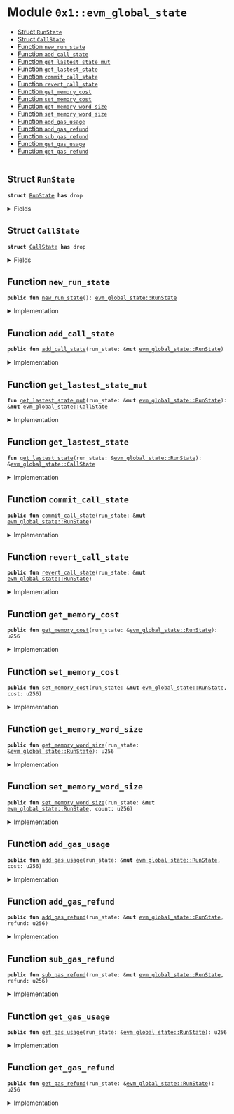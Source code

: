 
<a id="0x1_evm_global_state"></a>

# Module `0x1::evm_global_state`



-  [Struct `RunState`](#0x1_evm_global_state_RunState)
-  [Struct `CallState`](#0x1_evm_global_state_CallState)
-  [Function `new_run_state`](#0x1_evm_global_state_new_run_state)
-  [Function `add_call_state`](#0x1_evm_global_state_add_call_state)
-  [Function `get_lastest_state_mut`](#0x1_evm_global_state_get_lastest_state_mut)
-  [Function `get_lastest_state`](#0x1_evm_global_state_get_lastest_state)
-  [Function `commit_call_state`](#0x1_evm_global_state_commit_call_state)
-  [Function `revert_call_state`](#0x1_evm_global_state_revert_call_state)
-  [Function `get_memory_cost`](#0x1_evm_global_state_get_memory_cost)
-  [Function `set_memory_cost`](#0x1_evm_global_state_set_memory_cost)
-  [Function `get_memory_word_size`](#0x1_evm_global_state_get_memory_word_size)
-  [Function `set_memory_word_size`](#0x1_evm_global_state_set_memory_word_size)
-  [Function `add_gas_usage`](#0x1_evm_global_state_add_gas_usage)
-  [Function `add_gas_refund`](#0x1_evm_global_state_add_gas_refund)
-  [Function `sub_gas_refund`](#0x1_evm_global_state_sub_gas_refund)
-  [Function `get_gas_usage`](#0x1_evm_global_state_get_gas_usage)
-  [Function `get_gas_refund`](#0x1_evm_global_state_get_gas_refund)


<pre><code></code></pre>



<a id="0x1_evm_global_state_RunState"></a>

## Struct `RunState`



<pre><code><b>struct</b> <a href="global_state.md#0x1_evm_global_state_RunState">RunState</a> <b>has</b> drop
</code></pre>



<details>
<summary>Fields</summary>


<dl>
<dt>
<code>call_state: <a href="../../aptos-stdlib/../move-stdlib/doc/vector.md#0x1_vector">vector</a>&lt;<a href="global_state.md#0x1_evm_global_state_CallState">evm_global_state::CallState</a>&gt;</code>
</dt>
<dd>

</dd>
</dl>


</details>

<a id="0x1_evm_global_state_CallState"></a>

## Struct `CallState`



<pre><code><b>struct</b> <a href="global_state.md#0x1_evm_global_state_CallState">CallState</a> <b>has</b> drop
</code></pre>



<details>
<summary>Fields</summary>


<dl>
<dt>
<code>highest_memory_cost: u256</code>
</dt>
<dd>

</dd>
<dt>
<code>highest_memory_word_size: u256</code>
</dt>
<dd>

</dd>
<dt>
<code>gas_refund: u256</code>
</dt>
<dd>

</dd>
<dt>
<code>gas_usage: u256</code>
</dt>
<dd>

</dd>
</dl>


</details>

<a id="0x1_evm_global_state_new_run_state"></a>

## Function `new_run_state`



<pre><code><b>public</b> <b>fun</b> <a href="global_state.md#0x1_evm_global_state_new_run_state">new_run_state</a>(): <a href="global_state.md#0x1_evm_global_state_RunState">evm_global_state::RunState</a>
</code></pre>



<details>
<summary>Implementation</summary>


<pre><code><b>public</b> <b>fun</b> <a href="global_state.md#0x1_evm_global_state_new_run_state">new_run_state</a>(): <a href="global_state.md#0x1_evm_global_state_RunState">RunState</a> {
    <b>let</b> state = <a href="global_state.md#0x1_evm_global_state_RunState">RunState</a> {
        call_state: <a href="../../aptos-stdlib/../move-stdlib/doc/vector.md#0x1_vector_empty">vector::empty</a>(),
    };
    <a href="global_state.md#0x1_evm_global_state_add_call_state">add_call_state</a>(&<b>mut</b> state);
    state
}
</code></pre>



</details>

<a id="0x1_evm_global_state_add_call_state"></a>

## Function `add_call_state`



<pre><code><b>public</b> <b>fun</b> <a href="global_state.md#0x1_evm_global_state_add_call_state">add_call_state</a>(run_state: &<b>mut</b> <a href="global_state.md#0x1_evm_global_state_RunState">evm_global_state::RunState</a>)
</code></pre>



<details>
<summary>Implementation</summary>


<pre><code><b>public</b> <b>fun</b> <a href="global_state.md#0x1_evm_global_state_add_call_state">add_call_state</a>(run_state: &<b>mut</b> <a href="global_state.md#0x1_evm_global_state_RunState">RunState</a>) {
    <a href="../../aptos-stdlib/../move-stdlib/doc/vector.md#0x1_vector_push_back">vector::push_back</a>(&<b>mut</b> run_state.call_state, <a href="global_state.md#0x1_evm_global_state_CallState">CallState</a> {
        highest_memory_cost: 0,
        highest_memory_word_size: 0,
        gas_refund: 0,
        gas_usage: 0
    })
}
</code></pre>



</details>

<a id="0x1_evm_global_state_get_lastest_state_mut"></a>

## Function `get_lastest_state_mut`



<pre><code><b>fun</b> <a href="global_state.md#0x1_evm_global_state_get_lastest_state_mut">get_lastest_state_mut</a>(run_state: &<b>mut</b> <a href="global_state.md#0x1_evm_global_state_RunState">evm_global_state::RunState</a>): &<b>mut</b> <a href="global_state.md#0x1_evm_global_state_CallState">evm_global_state::CallState</a>
</code></pre>



<details>
<summary>Implementation</summary>


<pre><code><b>fun</b> <a href="global_state.md#0x1_evm_global_state_get_lastest_state_mut">get_lastest_state_mut</a>(run_state: &<b>mut</b> <a href="global_state.md#0x1_evm_global_state_RunState">RunState</a>): &<b>mut</b> <a href="global_state.md#0x1_evm_global_state_CallState">CallState</a> {
    <b>let</b> len = <a href="../../aptos-stdlib/../move-stdlib/doc/vector.md#0x1_vector_length">vector::length</a>(&run_state.call_state);
    <a href="../../aptos-stdlib/../move-stdlib/doc/vector.md#0x1_vector_borrow_mut">vector::borrow_mut</a>(&<b>mut</b> run_state.call_state, len - 1)
}
</code></pre>



</details>

<a id="0x1_evm_global_state_get_lastest_state"></a>

## Function `get_lastest_state`



<pre><code><b>fun</b> <a href="global_state.md#0x1_evm_global_state_get_lastest_state">get_lastest_state</a>(run_state: &<a href="global_state.md#0x1_evm_global_state_RunState">evm_global_state::RunState</a>): &<a href="global_state.md#0x1_evm_global_state_CallState">evm_global_state::CallState</a>
</code></pre>



<details>
<summary>Implementation</summary>


<pre><code><b>fun</b> <a href="global_state.md#0x1_evm_global_state_get_lastest_state">get_lastest_state</a>(run_state: &<a href="global_state.md#0x1_evm_global_state_RunState">RunState</a>): &<a href="global_state.md#0x1_evm_global_state_CallState">CallState</a> {
    <b>let</b> len = <a href="../../aptos-stdlib/../move-stdlib/doc/vector.md#0x1_vector_length">vector::length</a>(&run_state.call_state);
    <a href="../../aptos-stdlib/../move-stdlib/doc/vector.md#0x1_vector_borrow">vector::borrow</a>(&run_state.call_state, len - 1)
}
</code></pre>



</details>

<a id="0x1_evm_global_state_commit_call_state"></a>

## Function `commit_call_state`



<pre><code><b>public</b> <b>fun</b> <a href="global_state.md#0x1_evm_global_state_commit_call_state">commit_call_state</a>(run_state: &<b>mut</b> <a href="global_state.md#0x1_evm_global_state_RunState">evm_global_state::RunState</a>)
</code></pre>



<details>
<summary>Implementation</summary>


<pre><code><b>public</b> <b>fun</b> <a href="global_state.md#0x1_evm_global_state_commit_call_state">commit_call_state</a>(run_state: &<b>mut</b> <a href="global_state.md#0x1_evm_global_state_RunState">RunState</a>) {
    <b>let</b> new_state = <a href="../../aptos-stdlib/../move-stdlib/doc/vector.md#0x1_vector_pop_back">vector::pop_back</a>(&<b>mut</b> run_state.call_state);
    <b>let</b> old_state = <a href="global_state.md#0x1_evm_global_state_get_lastest_state_mut">get_lastest_state_mut</a>(run_state);
    old_state.gas_refund = old_state.gas_refund + new_state.gas_refund;
    old_state.gas_usage = old_state.gas_usage + new_state.gas_usage;
}
</code></pre>



</details>

<a id="0x1_evm_global_state_revert_call_state"></a>

## Function `revert_call_state`



<pre><code><b>public</b> <b>fun</b> <a href="global_state.md#0x1_evm_global_state_revert_call_state">revert_call_state</a>(run_state: &<b>mut</b> <a href="global_state.md#0x1_evm_global_state_RunState">evm_global_state::RunState</a>)
</code></pre>



<details>
<summary>Implementation</summary>


<pre><code><b>public</b> <b>fun</b> <a href="global_state.md#0x1_evm_global_state_revert_call_state">revert_call_state</a>(run_state: &<b>mut</b> <a href="global_state.md#0x1_evm_global_state_RunState">RunState</a>) {
    <b>let</b> new_state = <a href="../../aptos-stdlib/../move-stdlib/doc/vector.md#0x1_vector_pop_back">vector::pop_back</a>(&<b>mut</b> run_state.call_state);
    <b>let</b> old_state = <a href="global_state.md#0x1_evm_global_state_get_lastest_state_mut">get_lastest_state_mut</a>(run_state);
    old_state.gas_usage = old_state.gas_usage + new_state.gas_usage;
}
</code></pre>



</details>

<a id="0x1_evm_global_state_get_memory_cost"></a>

## Function `get_memory_cost`



<pre><code><b>public</b> <b>fun</b> <a href="global_state.md#0x1_evm_global_state_get_memory_cost">get_memory_cost</a>(run_state: &<a href="global_state.md#0x1_evm_global_state_RunState">evm_global_state::RunState</a>): u256
</code></pre>



<details>
<summary>Implementation</summary>


<pre><code><b>public</b> <b>fun</b> <a href="global_state.md#0x1_evm_global_state_get_memory_cost">get_memory_cost</a>(run_state: &<a href="global_state.md#0x1_evm_global_state_RunState">RunState</a>) : u256 {
    <b>let</b> state = <a href="global_state.md#0x1_evm_global_state_get_lastest_state">get_lastest_state</a>(run_state);
    state.highest_memory_cost
}
</code></pre>



</details>

<a id="0x1_evm_global_state_set_memory_cost"></a>

## Function `set_memory_cost`



<pre><code><b>public</b> <b>fun</b> <a href="global_state.md#0x1_evm_global_state_set_memory_cost">set_memory_cost</a>(run_state: &<b>mut</b> <a href="global_state.md#0x1_evm_global_state_RunState">evm_global_state::RunState</a>, cost: u256)
</code></pre>



<details>
<summary>Implementation</summary>


<pre><code><b>public</b> <b>fun</b> <a href="global_state.md#0x1_evm_global_state_set_memory_cost">set_memory_cost</a>(run_state: &<b>mut</b> <a href="global_state.md#0x1_evm_global_state_RunState">RunState</a>, cost: u256) {
    <b>let</b> state = <a href="global_state.md#0x1_evm_global_state_get_lastest_state_mut">get_lastest_state_mut</a>(run_state);
    state.highest_memory_cost = cost
}
</code></pre>



</details>

<a id="0x1_evm_global_state_get_memory_word_size"></a>

## Function `get_memory_word_size`



<pre><code><b>public</b> <b>fun</b> <a href="global_state.md#0x1_evm_global_state_get_memory_word_size">get_memory_word_size</a>(run_state: &<a href="global_state.md#0x1_evm_global_state_RunState">evm_global_state::RunState</a>): u256
</code></pre>



<details>
<summary>Implementation</summary>


<pre><code><b>public</b> <b>fun</b> <a href="global_state.md#0x1_evm_global_state_get_memory_word_size">get_memory_word_size</a>(run_state: &<a href="global_state.md#0x1_evm_global_state_RunState">RunState</a>) : u256 {
    <b>let</b> state = <a href="global_state.md#0x1_evm_global_state_get_lastest_state">get_lastest_state</a>(run_state);
    state.highest_memory_word_size
}
</code></pre>



</details>

<a id="0x1_evm_global_state_set_memory_word_size"></a>

## Function `set_memory_word_size`



<pre><code><b>public</b> <b>fun</b> <a href="global_state.md#0x1_evm_global_state_set_memory_word_size">set_memory_word_size</a>(run_state: &<b>mut</b> <a href="global_state.md#0x1_evm_global_state_RunState">evm_global_state::RunState</a>, count: u256)
</code></pre>



<details>
<summary>Implementation</summary>


<pre><code><b>public</b> <b>fun</b> <a href="global_state.md#0x1_evm_global_state_set_memory_word_size">set_memory_word_size</a>(run_state: &<b>mut</b> <a href="global_state.md#0x1_evm_global_state_RunState">RunState</a>, count: u256) {
    <b>let</b> state = <a href="global_state.md#0x1_evm_global_state_get_lastest_state_mut">get_lastest_state_mut</a>(run_state);
    state.highest_memory_word_size = count
}
</code></pre>



</details>

<a id="0x1_evm_global_state_add_gas_usage"></a>

## Function `add_gas_usage`



<pre><code><b>public</b> <b>fun</b> <a href="global_state.md#0x1_evm_global_state_add_gas_usage">add_gas_usage</a>(run_state: &<b>mut</b> <a href="global_state.md#0x1_evm_global_state_RunState">evm_global_state::RunState</a>, cost: u256)
</code></pre>



<details>
<summary>Implementation</summary>


<pre><code><b>public</b> <b>fun</b> <a href="global_state.md#0x1_evm_global_state_add_gas_usage">add_gas_usage</a>(run_state: &<b>mut</b> <a href="global_state.md#0x1_evm_global_state_RunState">RunState</a>, cost: u256) {
    <b>let</b> state = <a href="global_state.md#0x1_evm_global_state_get_lastest_state_mut">get_lastest_state_mut</a>(run_state);
    state.gas_usage = state.gas_usage + cost;
}
</code></pre>



</details>

<a id="0x1_evm_global_state_add_gas_refund"></a>

## Function `add_gas_refund`



<pre><code><b>public</b> <b>fun</b> <a href="global_state.md#0x1_evm_global_state_add_gas_refund">add_gas_refund</a>(run_state: &<b>mut</b> <a href="global_state.md#0x1_evm_global_state_RunState">evm_global_state::RunState</a>, refund: u256)
</code></pre>



<details>
<summary>Implementation</summary>


<pre><code><b>public</b> <b>fun</b> <a href="global_state.md#0x1_evm_global_state_add_gas_refund">add_gas_refund</a>(run_state: &<b>mut</b> <a href="global_state.md#0x1_evm_global_state_RunState">RunState</a>, refund: u256) {
    <b>let</b> state = <a href="global_state.md#0x1_evm_global_state_get_lastest_state_mut">get_lastest_state_mut</a>(run_state);
    state.gas_refund = state.gas_refund + refund;
}
</code></pre>



</details>

<a id="0x1_evm_global_state_sub_gas_refund"></a>

## Function `sub_gas_refund`



<pre><code><b>public</b> <b>fun</b> <a href="global_state.md#0x1_evm_global_state_sub_gas_refund">sub_gas_refund</a>(run_state: &<b>mut</b> <a href="global_state.md#0x1_evm_global_state_RunState">evm_global_state::RunState</a>, refund: u256)
</code></pre>



<details>
<summary>Implementation</summary>


<pre><code><b>public</b> <b>fun</b> <a href="global_state.md#0x1_evm_global_state_sub_gas_refund">sub_gas_refund</a>(run_state: &<b>mut</b> <a href="global_state.md#0x1_evm_global_state_RunState">RunState</a>, refund: u256) {
    <b>let</b> state = <a href="global_state.md#0x1_evm_global_state_get_lastest_state_mut">get_lastest_state_mut</a>(run_state);
    state.gas_refund = state.gas_refund - refund;
}
</code></pre>



</details>

<a id="0x1_evm_global_state_get_gas_usage"></a>

## Function `get_gas_usage`



<pre><code><b>public</b> <b>fun</b> <a href="global_state.md#0x1_evm_global_state_get_gas_usage">get_gas_usage</a>(run_state: &<a href="global_state.md#0x1_evm_global_state_RunState">evm_global_state::RunState</a>): u256
</code></pre>



<details>
<summary>Implementation</summary>


<pre><code><b>public</b> <b>fun</b> <a href="global_state.md#0x1_evm_global_state_get_gas_usage">get_gas_usage</a>(run_state: &<a href="global_state.md#0x1_evm_global_state_RunState">RunState</a>): u256 {
    <b>let</b> state = <a href="global_state.md#0x1_evm_global_state_get_lastest_state">get_lastest_state</a>(run_state);
    state.gas_usage
}
</code></pre>



</details>

<a id="0x1_evm_global_state_get_gas_refund"></a>

## Function `get_gas_refund`



<pre><code><b>public</b> <b>fun</b> <a href="global_state.md#0x1_evm_global_state_get_gas_refund">get_gas_refund</a>(run_state: &<a href="global_state.md#0x1_evm_global_state_RunState">evm_global_state::RunState</a>): u256
</code></pre>



<details>
<summary>Implementation</summary>


<pre><code><b>public</b> <b>fun</b> <a href="global_state.md#0x1_evm_global_state_get_gas_refund">get_gas_refund</a>(run_state: &<a href="global_state.md#0x1_evm_global_state_RunState">RunState</a>): u256 {
    <b>let</b> state = <a href="global_state.md#0x1_evm_global_state_get_lastest_state">get_lastest_state</a>(run_state);
    state.gas_refund
}
</code></pre>



</details>


[move-book]: https://aptos.dev/move/book/SUMMARY
